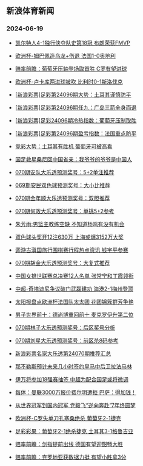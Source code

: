 ## 新浪体育新闻 
### 2024-06-19

+ [凯尔特人4-1独行侠夺队史第18冠 布朗荣获FMVP](https://sports.sina.com.cn/basketball/nba/2024-06-18/doc-inazckzq3922832.shtml)

+ [欧洲杯-姆巴佩造乌龙+伤退 法国1-0奥地利](https://sports.sina.com.cn/g/pl/2024-06-18/doc-inazcetm9543060.shtml)

+ [赔率前瞻：葡萄牙压轴登场取首胜 C罗有望进球](https://sports.sina.com.cn/l/2024-06-18/doc-inazcets3932437.shtml)

+ [欧洲杯-卢卡库两进球被吹 比利时0-1斯洛伐克](https://sports.sina.com.cn/g/pl/2024-06-18/doc-inazcets3941939.shtml)

+ [[新浪彩票]足彩第24096期大势：土耳其谨慎防平](https://sports.sina.com.cn/l/2024-06-18/doc-inazcets3943893.shtml)

+ [[新浪彩票]足彩第24096期任九：广岛三箭全身而退](https://sports.sina.com.cn/l/2024-06-18/doc-inazcets3944586.shtml)

+ [[新浪彩票]足彩24096期冷热指数：葡萄牙压制取胜](https://sports.sina.com.cn/l/2024-06-18/doc-inazcets3946548.shtml)

+ [[新浪彩票]足彩第24096期盈亏指数：法国重点防平](https://sports.sina.com.cn/l/2024-06-18/doc-inazcetm9553962.shtml)

+ [竞彩大势：土耳其有胜机 葡萄牙可被高看](https://sports.sina.com.cn/l/2024-06-18/doc-inayzsse0157658.shtml)

+ [国足救星桑尼回中国省亲：我爷爷的爷爷是中国人](https://sports.sina.com.cn/china/2024-06-18/doc-inazcets3931857.shtml)

+ [070期安队大乐透预测奖号：5+2单注推荐](https://sports.sina.com.cn/l/2024-06-18/doc-inazcvrc9345875.shtml)

+ [069期安民双色球预测奖号：大小比推荐](https://sports.sina.com.cn/l/2024-06-18/doc-inazcrif9415301.shtml)

+ [070期金年顺大乐透预测奖号：双胆推荐](https://sports.sina.com.cn/l/2024-06-18/doc-inazcvrc9350937.shtml)

+ [070期何政大乐透预测奖号：单挑5+2参考](https://sports.sina.com.cn/l/2024-06-18/doc-inazcvrc9348282.shtml)

+ [朱芳雨:男篮主教练空缺 不知道杨鸣有没有机会](https://sports.sina.com.cn/basketball/cba/2024-06-18/doc-inazcets3911942.shtml)

+ [双色球头奖开12注630万 上海或爆3152万大奖](https://sports.sina.com.cn/l/2024-06-18/doc-inazenpa3530529.shtml)

+ [弈游古滇国旅行围棋赛行程热点资讯 钱宇平参赛](https://sports.sina.com.cn/go/2024-06-18/doc-inazczxh3683730.shtml)

+ [070期胡金大乐透预测奖号：大复式推荐](https://sports.sina.com.cn/l/2024-06-18/doc-inazcvrc9348963.shtml)

+ [中国女排世联赛总决赛12人名单 张常宁和丁霞领衔](https://sports.sina.com.cn/others/volleyball/2024-06-18/doc-inazcvrc9356818.shtml)

+ [中超-奇塔迪尼争议破门武磊建功 海港2-1梅州登顶](https://sports.sina.com.cn/china/j/2024-06-18/doc-inazennv9138817.shtml)

+ [太阳报盘点欧洲杯法国队太太团 花团锦簇群芳争艳](https://sports.sina.com.cn/global/france/2024-06-18/doc-inazcrif9465753.shtml)

+ [男子世界前十：德尚博重回前十 麦克罗伊升第二位](https://sports.sina.com.cn/golf/pgatour/2024-06-18/doc-inazcetm9563776.shtml)

+ [070期林子大乐透预测奖号：后区奖号分析](https://sports.sina.com.cn/l/2024-06-18/doc-inazcvrc9351304.shtml)

+ [070期刘星大乐透预测奖号：前区杀8码参考](https://sports.sina.com.cn/l/2024-06-18/doc-inazcvrc9351129.shtml)

+ [新浪彩票名家大乐透第24070期推荐汇总](https://sports.sina.com.cn/l/2024-06-18/doc-inazcrin3804511.shtml)

+ [那不勒斯预计未来几小时签约皇马中后卫拉法马林](https://sports.sina.com.cn/g/laliga/2024-06-18/doc-inazcvrk3771769.shtml)

+ [伊万将参加18强赛抽签 中超为配合国足或将微调](https://sports.sina.com.cn/china/2024-06-18/doc-inazcvrc9388377.shtml)

+ [每体：曼联3000万报价费尔明遭拒 巴萨：得加钱！](https://sports.sina.com.cn/g/laliga/2024-06-18/doc-inazcvrc9342592.shtml)

+ [从世界冠军到国内冠军 党毅飞“逆向奔赴”7年终圆梦](https://sports.sina.com.cn/go/2024-06-18/doc-inazcvrc9377827.shtml)

+ [欧洲杯-C罗失单刀孔塞桑绝杀 葡萄牙2-1捷克](https://sports.sina.com.cn/g/pl/2024-06-19/doc-inazfpyi8670268.shtml)

+ [足彩彩果：葡萄牙2-1绝杀捷克 土耳其3-1格鲁吉亚](https://sports.sina.com.cn/l/2024-06-19/doc-inazfism8778889.shtml)

+ [赔率前瞻：剑指提前出线 德国有望迎酣畅大胜](https://sports.sina.com.cn/l/2024-06-19/doc-inazfpyi8655157.shtml)

+ [赔率前瞻：克罗地亚获数据力挺 有望小胜拿3分](https://sports.sina.com.cn/l/2024-06-19/doc-inazfpyq3045496.shtml)

